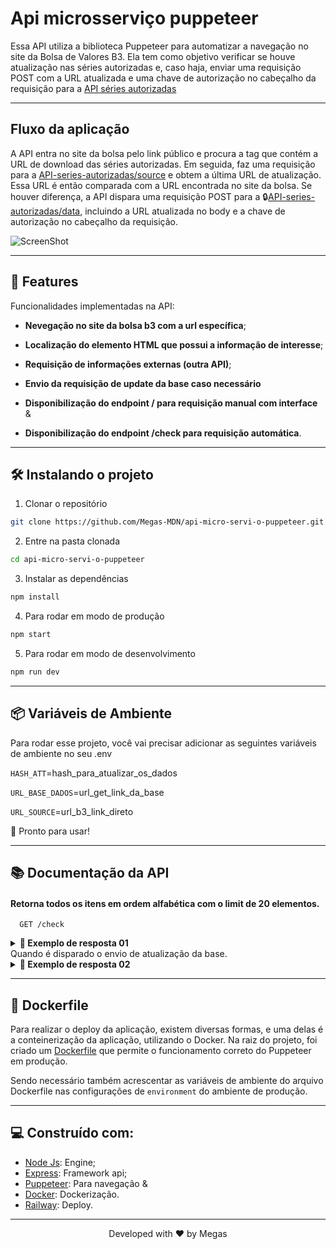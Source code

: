 # Api microsserviço puppeteer

Essa API utiliza a biblioteca Puppeteer para automatizar a navegação no site da Bolsa de Valores B3. Ela tem como objetivo verificar se houve atualização nas séries autorizadas e, caso haja, enviar uma requisição POST com a URL atualizada e uma chave de autorização no cabeçalho da requisição para a [API séries autorizadas](https://github.com/Megas-MDN/Api-Series-Autorizadas-B3)

<hr>

## Fluxo da aplicação

A API entra no site da bolsa pelo link público e procura a tag que contém a URL de download das séries autorizadas. Em seguida, faz uma requisição para a [API-series-autorizadas/source](https://api-series-autorizadas-b3.up.railway.app/source) e obtem a última URL de atualização. Essa URL é então comparada com a URL encontrada no site da bolsa. Se houver diferença, a API dispara uma requisição POST para a 🔒️[API-series-autorizadas/data](https://api-series-autorizadas-b3.up.railway.app/data), incluindo a URL atualizada no body e a chave de autorização no cabeçalho da requisição.

![ScreenShot](https://i.imgur.com/55Eiens.png)

<hr>

## 🧐 Features

Funcionalidades implementadas na API:

- **Nevegação no site da bolsa b3 com a url específica**;

- **Localização do elemento HTML que possui a informação de interesse**;

- **Requisição de informações externas (outra API)**;

- **Envio da requisição de update da base caso necessário**

- **Disponibilização do endpoint / para requisição manual com interface** &

- **Disponibilização do endpoint /check para requisição automática**.

<hr>

## 🛠️ Instalando o projeto

1. Clonar o repositório

```bash
git clone https://github.com/Megas-MDN/api-micro-servi-o-puppeteer.git
```

2. Entre na pasta clonada

```bash
cd api-micro-servi-o-puppeteer
```

3. Instalar as dependências

```bash
npm install
```

4. Para rodar em modo de produção

```bash
npm start
```

5. Para rodar em modo de desenvolvimento

```bash
npm run dev
```

<hr>

## 📦 Variáveis de Ambiente

Para rodar esse projeto, você vai precisar adicionar as seguintes variáveis de ambiente no seu .env

`HASH_ATT`=hash_para_atualizar_os_dados

`URL_BASE_DADOS`=url_get_link_da_base

`URL_SOURCE`=url_b3_link_direto

🌟 Pronto para usar!

<hr>

## 📚 Documentação da API

#### Retorna todos os itens em ordem alfabética com o limit de 20 elementos.

```http
  GET /check
```

<details>
  <summary><strong>📝 Exemplo de resposta 01</strong></summary><br />

```json
{
  "message": "Base already updated!",
  "src": "Link direto da última atualização."
}
```

</details>
Quando é disparado o envio de atualização da base.
<details>
  <summary><strong>📝 Exemplo de resposta 02</strong></summary><br />

```json
{
  "message": "The base has been updated successfully!!!",
  "srcOld": "Link antigo",
  "src": "Link atualizado",
  "response": {
    // Resposta da API Séries Autorizadas no caso de sucesso
    "message": "Updated!",
    "total": 41732, // Número total de arquivos incluidos na base
    "header": "01|20230410|20230411|00:01:08",
    "randomOption": {
      "tipoDaSerie": 2,
      "ativPrincipal": "MAGAZ LUIZA",
      "tipoAtivoPrincipal": "ON NM",
      "labelDerivativo": "OPCOES COMPRA",
      "ticket": "MGLUE15",
      "tipoDerivativo": "Americano",
      "strike": 15,
      "vencimento": "05/19/2023"
    }
  }
}
```

</details>

<hr>

## 🐋 Dockerfile

Para realizar o deploy da aplicação, existem diversas formas, e uma delas é a conteinerização da aplicação, utilizando o Docker. Na raiz do projeto, foi criado um [Dockerfile](https://github.com/Megas-MDN/api-micro-servi-o-puppeteer/blob/main/Dockerfile) que permite o funcionamento correto do Puppeteer em produção.

Sendo necessário também acrescentar as variáveis de ambiente do arquivo Dockerfile nas configurações de `environment` do ambiente de produção.

<hr>

## 💻 Construído com:

- [Node Js](https://nodejs.org/en): Engine;
- [Express](https://expressjs.com/pt-br/): Framework api;
- [Puppeteer](https://pptr.dev/): Para navegação &
- [Docker](https://hub.docker.com/): Dockerização.
- [Railway](https://railway.app/): Deploy.

<hr>
<p align="center">
Developed with ❤️ by Megas
</p>

